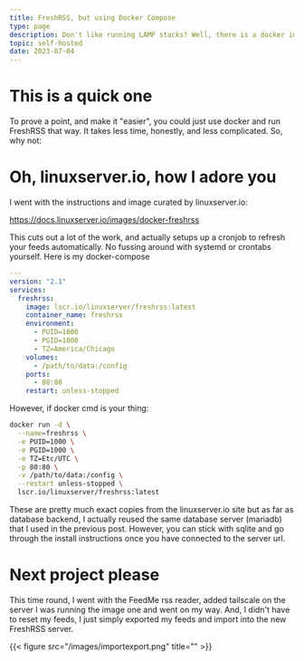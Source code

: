 ```yaml
---
title: FreshRSS, but using Docker Compose
type: page
description: Don't like running LAMP stacks? Well, there is a docker image for that.
topic: self-hosted
date: 2023-07-04
---
```



# This is a quick one

To prove a point, and make it "easier", you could just use docker and run FreshRSS that way. It takes less time, honestly, and less complicated. So, why not:

# Oh, linuxserver.io, how I adore you

I went with the instructions and image curated by linuxserver.io:

https://docs.linuxserver.io/images/docker-freshrss

This cuts out a lot of the work, and actually setups up a cronjob to refresh your feeds automatically. No fussing around with systemd or crontabs yourself. Here is my docker-compose

```yml
---
version: "2.1"
services:
  freshrss:
    image: lscr.io/linuxserver/freshrss:latest
    container_name: freshrss
    environment:
      - PUID=1000
      - PGID=1000
      - TZ=America/Chicago
    volumes:
      - /path/to/data:/config
    ports:
      - 80:80
    restart: unless-stopped
```

However, if docker cmd is your thing:

```bash
docker run -d \
  --name=freshrss \
  -e PUID=1000 \
  -e PGID=1000 \
  -e TZ=Etc/UTC \
  -p 80:80 \
  -v /path/to/data:/config \
  --restart unless-stopped \
  lscr.io/linuxserver/freshrss:latest
```
These are pretty much exact copies from the linuxserver.io site but as far as database backend, I actually reused the same database server (mariadb) that I used in the previous post. However, you can stick with sqlite and go through the install instructions once you have connected to the server url. 

# Next project please

This time round, I went with the FeedMe rss reader, added tailscale on the server I was running the image one and went on my way. And, I didn't have to reset my feeds, I just simply exported my feeds and import into the new FreshRSS server. 

{{< figure src="/images/importexport.png" title="" >}}
